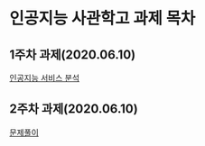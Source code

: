 # 인공지능 사관학고 과제 목차

## 1주차 과제(2020.06.10)
 [인공지능 서비스 분석](https://github.com/From19toLife/AIschool/blob/master/1%EC%A3%BC%EC%B0%A8%EA%B3%BC%EC%A0%9C.ipynb)
## 2주차 과제(2020.06.10)
 [문제풀이]()
